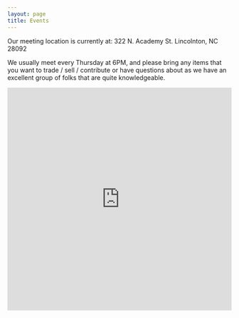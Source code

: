```yaml
---
layout: page
title: Events
---
```


Our meeting location is currently at:
322 N. Academy St.
Lincolnton, NC 28092

We usually meet every Thursday at 6PM, and please bring any items that you want to trade / sell / contribute or have questions about as we have an excellent group of folks that are quite knowledgeable.

<iframe src="https://www.google.com/calendar/embed?src=carolinaamateurradioclub%40gmail.com&ctz=America/New_York" style="border: 0" width="100%" height="500" frameborder="0" scrolling="no"></iframe>

